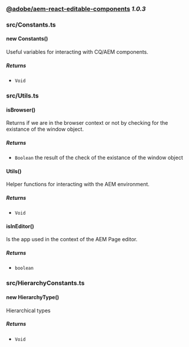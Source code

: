 
### [@adobe/aem-react-editable-components](https://www.adobe.com/go/aem6_4_docs_spa_en) *1.0.3*



### src/Constants.ts


    
#### new Constants()

Useful variables for interacting with CQ/AEM components.






##### Returns


- `Void`


    


### src/Utils.ts


    

    
#### isBrowser()

Returns if we are in the browser context or not by checking for the
existance of the window object.






##### Returns


- `Boolean`  the result of the check of the existance of the window object


    

    

    
#### Utils()

Helper functions for interacting with the AEM environment.






##### Returns


- `Void`


    

    
#### isInEditor()

Is the app used in the context of the AEM Page editor.






##### Returns


- `boolean`  


    

    


### src/HierarchyConstants.ts


    
#### new HierarchyType()

Hierarchical types






##### Returns


- `Void`


    

